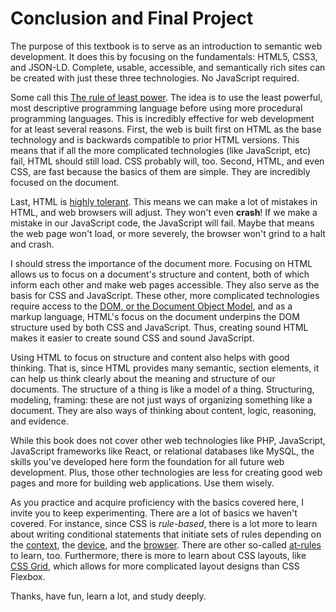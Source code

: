 # Conclusion and Final Project

The purpose of this textbook is to serve as an introduction to semantic web development.
It does this by focusing on the fundamentals: HTML5, CSS3, and JSON-LD.
Complete, usable, accessible, and semantically rich sites can be created with just these three technologies.
No JavaScript required.

Some call this [The rule of least power][rule_html_hell].
The idea is to use the least powerful, most descriptive programming language before using more procedural programming languages.
This is incredibly effective for web development for at least several reasons.
First, the web is built first on HTML as the base technology and is backwards compatible to prior HTML versions.
This means that if all the more complicated technologies (like JavaScript, etc) fail, HTML should still load.
CSS probably will, too.
Second, HTML, and even CSS, are fast because the basics of them are simple.
They are incredibly focused on the document.

Last, HTML is [highly tolerant][html_computerphile].
This means we can make a lot of mistakes in HTML, and web browsers will adjust.
They won't even **crash**!
If we make a mistake in our JavaScript code, the JavaScript will fail.
Maybe that means the web page won't load, or more severely, the browser won't grind to a halt and crash.

I should stress the importance of the document more.
Focusing on HTML allows us to focus on a document's structure and content, both of which inform each other and make web pages accessible.
They also serve as the basis for CSS and JavaScript.
These other, more complicated technologies require access to the [DOM, or the Document Object Model][dom_wiki], and
as a markup language, HTML's focus on the document underpins the DOM structure used by both CSS and JavaScript.
Thus, creating sound HTML makes it easier to create sound CSS and sound JavaScript.

Using HTML to focus on structure and content also helps with good thinking.
That is, since HTML provides many semantic, section elements, it can help us think clearly about the meaning and structure of our documents.
The structure of a thing is like a model of a thing.
Structuring, modeling, framing: these are not just ways of organizing something like a document.
They are also ways of thinking about content, logic, reasoning, and evidence.

While this book does not cover other web technologies like PHP, JavaScript, JavaScript frameworks like React,
or relational databases like MySQL, the skills you've developed here form the foundation for all future web development.
Plus, those other technologies are less for creating good web pages and more for building web applications.
Use them wisely.

As you practice and acquire proficiency with the basics covered here, I invite you to keep experimenting.
There are a lot of basics we haven't covered.
For instance, since CSS is *rule-based*, there is a lot more to learn about writing conditional statements
that initiate sets of rules depending on the [context][css_container_mdn], the [device][css_device_mdn], and the [browser][css_browser_mdn].
There are other so-called [at-rules][css_at_rules_mdn] to learn, too.
Furthermore, there is more to learn about CSS layouts, like [CSS Grid][css_grid_mdn],
which allows for more complicated layout designs than CSS Flexbox.

Thanks, have fun, learn a lot, and study deeply.

[css_grid_mdn]:https://developer.mozilla.org/en-US/docs/Web/CSS/CSS_grid_layout
[css_at_rules_mdn]:https://developer.mozilla.org/en-US/docs/Web/CSS/CSS_syntax/At-rule
[css_container_mdn]:https://developer.mozilla.org/en-US/docs/Web/CSS/@container
[css_device_mdn]:https://developer.mozilla.org/en-US/docs/Web/CSS/@media
[css_browser_mdn]:https://developer.mozilla.org/en-US/docs/Web/CSS/@supports

[dom_wiki]:https://en.wikipedia.org/wiki/Document_Object_Model
[rule_html_hell]:https://www.htmhell.dev/adventcalendar/2023/2/
[html_computerphile]:https://www.youtube.com/watch?v=-csXdj4WVwA
